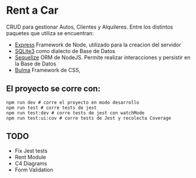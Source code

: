 
# Rent a Car

CRUD para gestionar Autos, Clientes y Alquileres.
 Entre los distintos paquetes que utiliza se encuentran:
- [Express](https://expressjs.com/) Framework de Node, utilizado para la creacion del servidor 
- [SQLite3](https://www.npmjs.com/package/sqlite3) como dialecto de Base de Datos
- [Sequelize](https://sequelize.org/) ORM de NodeJS. Permite realizar interacciones y persistir en la Base de Datos
- [Bulma](https://bulma.io/) Framework de CSS,

## El proyecto se corre con:

```
npm run dev # corre el proyecto en modo desarrollo
npm run test # corre tests de jest 
npm run test:dev # corre tests de jest con watchMode
npm run test:ui:cov # corre tests de Jest y recolecta Coverage
```
## TODO
* Fix Jest tests
* Rent Module
* C4 Diagrams
* Form Validation
